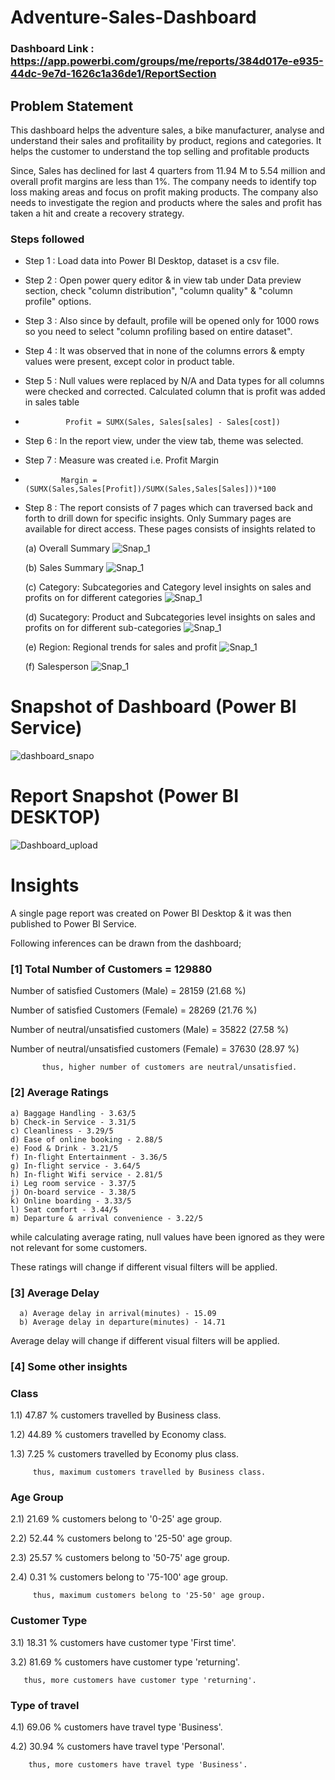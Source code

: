 # Adventure-Sales-Dashboard

### Dashboard Link : https://app.powerbi.com/groups/me/reports/384d017e-e935-44dc-9e7d-1626c1a36de1/ReportSection

## Problem Statement

This dashboard helps the adventure sales, a bike manufacturer, analyse and understand their sales and profitaility by product, regions and categories. 
It helps the customer to understand the top selling and profitable products

Since, Sales has declined for last 4 quarters from 11.94 M to 5.54 million and overall profit margins are less than 1%.
The company needs to identify top loss making areas and focus on profit making products.
The company also needs to investigate the region and products where the sales and profit has taken a hit and create a recovery strategy.



### Steps followed 

- Step 1 : Load data into Power BI Desktop, dataset is a csv file.
- Step 2 : Open power query editor & in view tab under Data preview section, check "column distribution", "column quality" & "column profile" options.
- Step 3 : Also since by default, profile will be opened only for 1000 rows so you need to select "column profiling based on entire dataset".
- Step 4 : It was observed that in none of the columns errors & empty values were present, except color in product table.
- Step 5 : Null values were replaced by N/A and Data types for all columns were checked and corrected. Calculated column that is profit was added in sales table
-              Profit = SUMX(Sales, Sales[sales] - Sales[cost])
- Step 6 : In the report view, under the view tab, theme was selected.
- Step 7 : Measure was created i.e. Profit Margin
-             Margin = (SUMX(Sales,Sales[Profit])/SUMX(Sales,Sales[Sales]))*100
- Step 8 : The report consists of 7 pages which can traversed back and forth to drill down for specific insights. Only Summary pages are available for direct access. These pages consists of insights related to 

  (a) Overall Summary
  ![Snap_1](https://user-images.githubusercontent.com/102996550/174089602-ab834a6b-62ce-4b62-8922-a1d241ec240e.jpg)

  (b) Sales Summary
  ![Snap_1](https://user-images.githubusercontent.com/102996550/174089602-ab834a6b-62ce-4b62-8922-a1d241ec240e.jpg)
  
  (c) Category: Subcategories and Category level insights on sales and profits on for different categories
  ![Snap_1](https://user-images.githubusercontent.com/102996550/174089602-ab834a6b-62ce-4b62-8922-a1d241ec240e.jpg)
  
  (d) Sucategory: Product and Subcategories level insights on sales and profits on for different sub-categories
  ![Snap_1](https://user-images.githubusercontent.com/102996550/174089602-ab834a6b-62ce-4b62-8922-a1d241ec240e.jpg)
  
  (e) Region: Regional trends for sales and profit
  ![Snap_1](https://user-images.githubusercontent.com/102996550/174089602-ab834a6b-62ce-4b62-8922-a1d241ec240e.jpg)
  
  (f) Salesperson
  ![Snap_1](https://user-images.githubusercontent.com/102996550/174089602-ab834a6b-62ce-4b62-8922-a1d241ec240e.jpg)


# Snapshot of Dashboard (Power BI Service)

![dashboard_snapo](https://user-images.githubusercontent.com/102996550/174096257-11f1aae5-203d-44fc-bfca-25d37faf3237.jpg)

 
 # Report Snapshot (Power BI DESKTOP)

 
![Dashboard_upload](https://user-images.githubusercontent.com/102996550/174074051-4f08287a-0568-4fdf-8ac9-6762e0d8fa94.jpg)

# Insights

A single page report was created on Power BI Desktop & it was then published to Power BI Service.

Following inferences can be drawn from the dashboard;

### [1] Total Number of Customers = 129880

   Number of satisfied Customers (Male) = 28159 (21.68 %)

   Number of satisfied Customers (Female) = 28269 (21.76 %)

   Number of neutral/unsatisfied customers (Male) = 35822 (27.58 %)

   Number of neutral/unsatisfied customers (Female) = 37630 (28.97 %)


           thus, higher number of customers are neutral/unsatisfied.
           
### [2] Average Ratings

    a) Baggage Handling - 3.63/5
    b) Check-in Service - 3.31/5
    c) Cleanliness - 3.29/5
    d) Ease of online booking - 2.88/5
    e) Food & Drink - 3.21/5
    f) In-flight Entertainment - 3.36/5
    g) In-flight service - 3.64/5
    h) In-flight Wifi service - 2.81/5
    i) Leg room service - 3.37/5
    j) On-board service - 3.38/5
    k) Online boarding - 3.33/5
    l) Seat comfort - 3.44/5
    m) Departure & arrival convenience - 3.22/5
  
  while calculating average rating, null values have been ignored as they were not relevant for some customers. 
  
  These ratings will change if different visual filters will be applied.  
  
  ### [3] Average Delay 
  
      a) Average delay in arrival(minutes) - 15.09
      b) Average delay in departure(minutes) - 14.71
Average delay will change if different visual filters will be applied.

 ### [4] Some other insights
 
 ### Class
 
 1.1) 47.87 % customers travelled by Business class.
 
 1.2) 44.89 % customers travelled by Economy class.
 
 1.3) 7.25 % customers travelled by Economy plus class.
 
         thus, maximum customers travelled by Business class.
 
 ### Age Group
 
 2.1)  21.69 % customers belong to '0-25' age group.
 
 2.2)  52.44 % customers belong to '25-50' age group.
 
 2.3)  25.57 % customers belong to '50-75' age group.
 
 2.4)  0.31 % customers belong to '75-100' age group.
 
         thus, maximum customers belong to '25-50' age group.
         
### Customer Type

3.1) 18.31 % customers have customer type 'First time'.

3.2) 81.69 % customers have customer type 'returning'.
       
       thus, more customers have customer type 'returning'.

### Type of travel

4.1) 69.06 % customers have travel type 'Business'.

4.2) 30.94 % customers have travel type 'Personal'.

        thus, more customers have travel type 'Business'.

